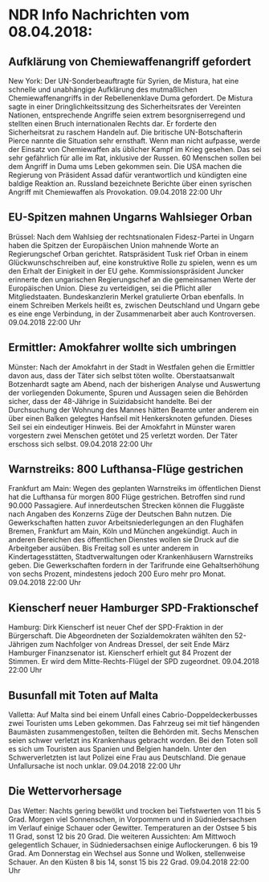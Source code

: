 # NDR Info Nachrichten vom 08.04.2018:


## Aufklärung von Chemiewaffenangriff gefordert
New York: Der UN-Sonderbeauftragte für Syrien, de Mistura, hat eine schnelle und unabhängige Aufklärung des mutmaßlichen Chemiewaffenangriffs in der Rebellenenklave Duma gefordert. De Mistura sagte in einer Dringlichkeitssitzung des Sicherheitsrates der Vereinten Nationen, entsprechende Angriffe seien extrem besorgniserregend und stellten einen Bruch internationalen Rechts dar. Er forderte den Sicherheitsrat zu raschem Handeln auf. Die britische UN-Botschafterin Pierce nannte die Situation sehr ernsthaft. Wenn man nicht aufpasse, werde der Einsatz von Chemiewaffen als üblicher Kampf im Krieg gesehen. Das sei sehr gefährlich für alle im Rat, inklusive der Russen. 60 Menschen sollen bei dem Angriff in Duma ums Leben gekommen sein. Die USA machen die Regierung von Präsident Assad dafür verantwortlich und kündigten eine baldige Reaktion an. Russland bezeichnete Berichte über einen syrischen Angriff mit Chemiewaffen als Provokation. 09.04.2018 22:00 Uhr 

## EU-Spitzen mahnen Ungarns Wahlsieger Orban
Brüssel: Nach dem Wahlsieg der rechtsnationalen Fidesz-Partei in Ungarn haben die Spitzen der Europäischen Union mahnende Worte an Regierungschef Orban gerichtet. Ratspräsident Tusk rief Orban in einem Glückwunschschreiben auf, eine konstruktive Rolle zu spielen, wenn es um den Erhalt der Einigkeit in der EU gehe. Kommissionspräsident Juncker erinnerte den ungarischen Regierungschef an die gemeinsamen Werte der Europäischen Union. Diese zu verteidigen, sei die Pflicht aller Mitgliedstaaten. Bundeskanzlerin Merkel gratulierte Orban ebenfalls. In einem Schreiben Merkels heißt es, zwischen Deutschland und Ungarn gebe es eine enge Verbindung, in der Zusammenarbeit aber auch Kontroversen. 09.04.2018 22:00 Uhr 

## Ermittler: Amokfahrer wollte sich umbringen
Münster: Nach der Amokfahrt in der Stadt in Westfalen gehen die Ermittler davon aus, dass der Täter sich selbst töten wollte. Oberstaatsanwalt Botzenhardt sagte am Abend, nach der bisherigen Analyse und Auswertung der vorliegenden Dokumente, Spuren und Aussagen seien die Behörden sicher, dass der 48-Jährige in Suizidabsicht handelte. Bei der Durchsuchung der Wohnung des Mannes hätten Beamte unter anderem ein über einen Balken gelegtes Hanfseil mit Henkersknoten gefunden. Dieses Seil sei ein eindeutiger Hinweis. Bei der Amokfahrt in Münster waren vorgestern zwei Menschen getötet und 25 verletzt worden. Der Täter erschoss sich selbst. 09.04.2018 22:00 Uhr 

## Warnstreiks: 800 Lufthansa-Flüge gestrichen
Frankfurt am Main: Wegen des geplanten Warnstreiks im öffentlichen Dienst hat die Lufthansa für morgen 800 Flüge gestrichen. Betroffen sind rund 90.000 Passagiere. Auf innerdeutschen Strecken können die Fluggäste nach Angaben des Konzerns Züge der Deutschen Bahn nutzen. Die Gewerkschaften hatten zuvor Arbeitsniederlegungen an den Flughäfen Bremen, Frankfurt am Main, Köln und München angekündigt. Auch in anderen Bereichen des öffentlichen Dienstes wollen sie Druck auf die Arbeitgeber ausüben. Bis Freitag soll es unter anderem in Kindertagesstätten, Stadtverwaltungen oder Krankenhäusern Warnstreiks geben. Die Gewerkschaften fordern in der Tarifrunde eine Gehaltserhöhung von sechs Prozent, mindestens jedoch 200 Euro mehr pro Monat. 09.04.2018 22:00 Uhr 

## Kienscherf neuer Hamburger SPD-Fraktionschef
Hamburg: 			Dirk Kienscherf ist neuer Chef der SPD-Fraktion in der Bürgerschaft. Die Abgeordneten der Sozialdemokraten wählten den 52-Jährigen zum Nachfolger von Andreas Dressel, der seit Ende März Hamburger Finanzsenator ist. Kienscherf erhielt gut 84 Prozent der Stimmen. Er wird dem Mitte-Rechts-Flügel der SPD zugeordnet. 09.04.2018 22:00 Uhr 

## Busunfall mit Toten auf Malta
Valletta: Auf Malta sind bei einem Unfall eines Cabrio-Doppeldeckerbusses zwei Touristen ums Leben gekommen. Das Fahrzeug sei mit tief hängenden Baumästen zusammengestoßen, teilten die Behörden mit. Sechs Menschen seien schwer verletzt ins Krankenhaus gebracht worden. Bei den Toten soll es sich um Touristen aus Spanien und Belgien handeln. Unter den Schwerverletzten ist laut Polizei eine Frau aus Deutschland. Die genaue Unfallursache ist noch unklar. 09.04.2018 22:00 Uhr 

## Die Wettervorhersage
Das Wetter:
Nachts gering bewölkt und trocken bei Tiefstwerten von 11 bis 5 Grad. Morgen viel Sonnenschen, in Vorpommern und in Südniedersachsen im Verlauf einige Schauer oder Gewitter. Temperaturen an der Ostsee 5 bis 11 Grad, sonst 12 bis 20 Grad. Die weiteren Aussichten: Am Mittwoch gelegentlich Schauer, in Südniedersachsen einige Auflockerungen. 6 bis 19 Grad. Am Donnerstag ein Wechsel aus Sonne und Wolken, stellenweise Schauer. An den Küsten 8 bis 14, sonst 15 bis 22 Grad. 09.04.2018 22:00 Uhr 

